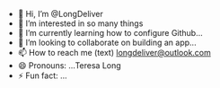 - 👋 Hi, I’m @LongDeliver
- 👀 I’m interested in so many things
- 🌱 I’m currently learning how to configure Github...
- 💞️ I’m looking to collaborate on building an app...
- 📫 How to reach me (text) longdeliver@outlook.com
- 😄 Pronouns: ...Teresa Long
- ⚡ Fun fact: ...

<!---
LongDeliver/LongDeliver is a ✨ special ✨ repository because its `README.md` (this file) appears on your GitHub profile.
You can click the Preview link to take a look at your changes.
--->

